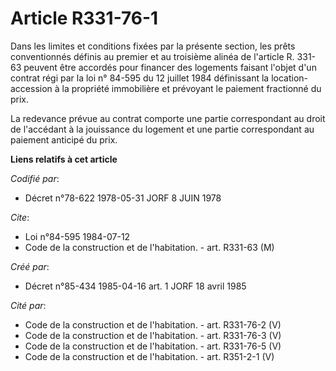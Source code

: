 # Article R331-76-1

Dans les limites et conditions fixées par la présente section, les prêts conventionnés définis au premier et au troisième
alinéa de l'article R. 331-63 peuvent être accordés pour financer des logements faisant l'objet d'un contrat régi par la loi
n° 84-595 du 12 juillet 1984 définissant la location-accession à la propriété immobilière et prévoyant le paiement fractionné
du prix.

La redevance prévue au contrat comporte une partie correspondant au droit de l'accédant à la jouissance du logement et une
partie correspondant au paiement anticipé du prix.

**Liens relatifs à cet article**

_Codifié par_:

  - Décret n°78-622 1978-05-31 JORF 8 JUIN 1978

_Cite_:

  - Loi n°84-595 1984-07-12
  - Code de la construction et de l'habitation. - art. R331-63 (M)

_Créé par_:

  - Décret n°85-434 1985-04-16 art. 1 JORF 18 avril 1985

_Cité par_:

  - Code de la construction et de l'habitation. - art. R331-76-2 (V)
  - Code de la construction et de l'habitation. - art. R331-76-3 (V)
  - Code de la construction et de l'habitation. - art. R331-76-5 (V)
  - Code de la construction et de l'habitation. - art. R351-2-1 (V)
